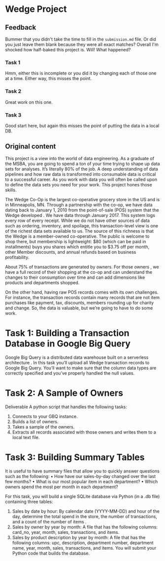 # Wedge Project

## Feedback

Bummer that you didn't take the time to fill in the `submission.md` file. Or did you just leave them blank because they were all exact matches? Overall I'm shocked how half-baked this project is. Will! What happened? 

### Task 1

Hmm, either this is incomplete or you did it by changing each of those one at a time. Either way, this misses the point. 

### Task 2

Great work on this one.

### Task 3

Good start here, but again this misses the point of putting the data in a local DB.


## Original content

This project is a view into the world of data engineering. As a graduate of the MSBA, you are going to spend a ton of your time trying to shape up data sets for analyses. It’s literally 80% of the job. A deep understanding of data pipelines and how raw data is transformed into consumable data is critical to a successful career. As you work with data you will often be called upon to define the data sets you need for your work. This project hones those skills.

The Wedge Co-Op is the largest co-operative grocery store in the US and is in Minneapolis, MN. Through a partnership with the co-op, we have data dating back to January 1, 2010 from the point-of-sale (POS) system that the Wedge developed . We have data through January 2017. This system logs every row of every receipt. While we do not have other sources of data such as ordering, inventory, and spoilage, this transaction-level view is one of the richest data sets available to us. The source of this richness is that the Wedge is a member-owned co-operative. The public is welcome to shop there, but membership is lightweight: $80 (which can be paid in installments) buys you shares which entitle you to $3.75 off per month, other Member discounts, and annual refunds based on business profitability. 

About 75% of transactions are generated by owners. For those owners , we have a full record of their shopping at the co-op and can understand the changes to their consumption over time and can add dimensions like products and departments shopped. 

On the other hand, having raw POS records comes with its own challenges. For instance, the transaction records contain many records that are not item purchases like payment, tax, discounts, members rounding up for charity and change. So, the data is valuable, but we’re going to have to do some work.


# Task 1: Building a Transaction Database in Google Big Query

Google Big Query is a distributed data warehouse built on a serverless architecture . In this task you’ll upload all Wedge transaction records to Google Big Query. You’ll want to make sure that the column data types are correctly specified and you’ve properly handled the null values. 


# Task 2: A Sample of Owners

Deliverable
A python script that handles the following tasks: 
1.	Connects to your GBQ instance.
2.	Builds a list of owners. 
3.	Takes a sample of the owners. 
4.	Extracts all records associated with those owners and writes them to a local text file. 

# Task 3: Building Summary Tables

It is useful to have summary files that allow you to quickly answer questions such as the following:
•	How have our sales-by-day changed over the last few months?
•	What is our most popular item in each department?
•	Which owners spend the most per month in each department?

For this task, you will build a single SQLite database via Python (in a .db file) containing three tables:
1.	Sales by date by hour: By calendar date (YYYY-MM-DD) and hour of the day, determine the total spend in the store, the number of transactions, and a count of the number of items . 
2.	Sales by owner by year by month: A file that has the following columns: card_no, year, month, sales, transactions, and items. 
3.	Sales by product description by year by month: A file that has the following columns: upc, description, department number, department name, year, month, sales, transactions, and items.
You will submit your Python code that builds the database. 

